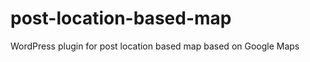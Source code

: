 post-location-based-map
=======================

WordPress plugin for post location based map based on Google Maps
